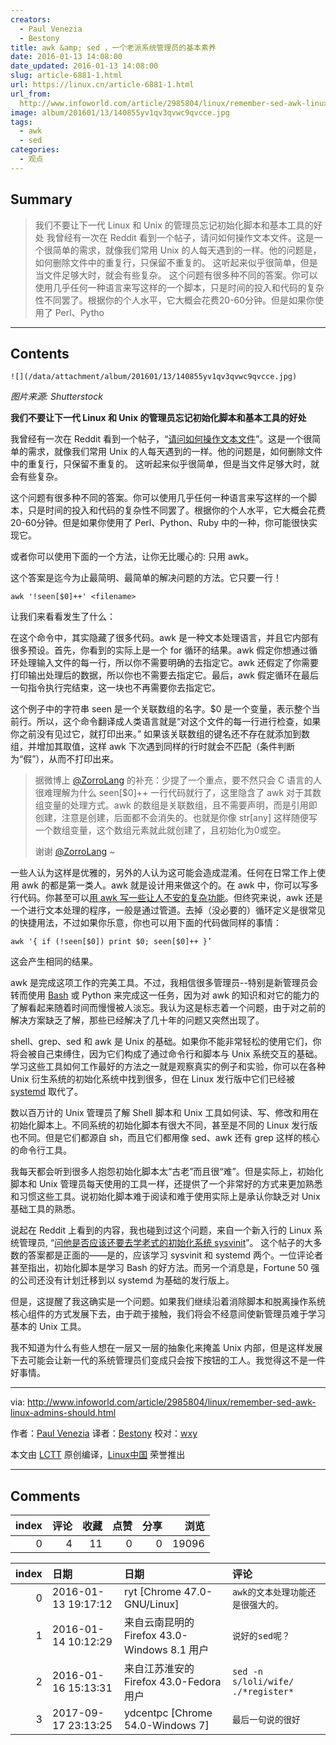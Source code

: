 ```yaml
---
creators:
  - Paul Venezia
  - Bestony
title: awk &amp; sed ，一个老派系统管理员的基本素养
date: 2016-01-13 14:08:00
date_updated: 2016-01-13 14:08:00
slug: article-6881-1.html
url: https://linux.cn/article-6881-1.html
url_from: 
  http://www.infoworld.com/article/2985804/linux/remember-sed-awk-linux-admins-should.html
image: album/201601/13/140855yv1qv3qvwc9qvcce.jpg
tags:
  - awk
  - sed
categories:
  - 观点
---
```


## Summary

> 我们不要让下一代 Linux 和 Unix 的管理员忘记初始化脚本和基本工具的好处 我曾经有一次在 Reddit 看到一个帖子，请问如何操作文本文件。这是一个很简单的需求，就像我们常用 Unix 的人每天遇到的一样。他的问题是，如何删除文件中的重复行，只保留不重复的。 这听起来似乎很简单，但是当文件足够大时，就会有些复杂。 这个问题有很多种不同的答案。你可以使用几乎任何一种语言来写这样的一个脚本，只是时间的投入和代码的复杂性不同罢了。根据你的个人水平，它大概会花费20-60分钟。但是如果你使用了 Perl、Pytho

***

<!-- more -->

## Contents

`![](/data/attachment/album/201601/13/140855yv1qv3qvwc9qvcce.jpg)`

*图片来源: Shutterstock*

**我们不要让下一代 Linux 和 Unix 的管理员忘记初始化脚本和基本工具的好处**

我曾经有一次在 Reddit 看到一个帖子，“[请问如何操作文本文件](https://www.reddit.com/r/linuxadmin/comments/3lwyko/how_do_i_remove_every_occurence_of_duplicate_line/)”。这是一个很简单的需求，就像我们常用 Unix 的人每天遇到的一样。他的问题是，如何删除文件中的重复行，只保留不重复的。 这听起来似乎很简单，但是当文件足够大时，就会有些复杂。

这个问题有很多种不同的答案。你可以使用几乎任何一种语言来写这样的一个脚本，只是时间的投入和代码的复杂性不同罢了。根据你的个人水平，它大概会花费20-60分钟。但是如果你使用了 Perl、Python、Ruby 中的一种，你可能很快实现它。

或者你可以使用下面的一个方法，让你无比暖心的: 只用 awk。

这个答案是迄今为止最简明、最简单的解决问题的方法。它只要一行！

```shell
awk '!seen[$0]++' <filename>
```

让我们来看看发生了什么：

在这个命令中，其实隐藏了很多代码。awk 是一种文本处理语言，并且它内部有很多预设。首先，你看到的实际上是一个 for 循环的结果。awk 假定你想通过循环处理输入文件的每一行，所以你不需要明确的去指定它。awk 还假定了你需要打印输出处理后的数据，所以你也不需要去指定它。最后，awk 假定循环在最后一句指令执行完结束，这一块也不再需要你去指定它。

这个例子中的字符串 seen 是一个关联数组的名字。$0 是一个变量，表示整个当前行。所以，这个命令翻译成人类语言就是“对这个文件的每一行进行检查，如果你之前没有见过它，就打印出来。” 如果该关联数组的键名还不存在就添加到数组，并增加其取值，这样 awk 下次遇到同样的行时就会不匹配（条件判断为“假”），从而不打印出来。

> 
> 据微博上 [@ZorroLang](http://weibo.com/3246109510 "ZorroLang") 的补充：少提了一个重点，要不然只会 C 语言的人很难理解为什么 seen[$0]++ 一行代码就行了，这里隐含了 awk 对于其数组变量的处理方式。awk 的数组是关联数组，且不需要声明，而是引用即创建，注意是创建，后面都不会消失的。也就是你像 str[any] 这样随便写一个数组变量，这个数组元素就此就创建了，且初始化为0或空。
> 
> 
> 谢谢 [@ZorroLang](http://weibo.com/3246109510 "ZorroLang") ~
> 
> 
> 

一些人认为这样是优雅的，另外的人认为这可能会造成混淆。任何在日常工作上使用 awk 的都是第一类人。awk 就是设计用来做这个的。在 awk 中，你可以写多行代码。你甚至可以[用 awk 写一些让人不安的复杂功能](http://intro-to-awk.blogspot.com/2008/08/awk-more-complex-examples.html)。但终究来说，awk 还是一个进行文本处理的程序，一般是通过管道。去掉（没必要的）循环定义是很常见的快捷用法，不过如果你乐意，你也可以用下面的代码做同样的事情：

```shell
awk '{ if (!seen[$0]) print $0; seen[$0]++ }’ 
```

这会产生相同的结果。

awk 是完成这项工作的完美工具。不过，我相信很多管理员--特别是新管理员会转而使用 [Bash](http://www.infoworld.com/article/2613338/linux/linux-how-to-script-a-bash-crash-course.html) 或 Python 来完成这一任务，因为对 awk 的知识和对它的能力的了解看起来随着时间而慢慢被人淡忘。我认为这是标志着一个问题，由于对之前的解决方案缺乏了解，那些已经解决了几十年的问题又突然出现了。

shell、grep、sed 和 awk 是 Unix 的基础。如果你不能非常轻松的使用它们，你将会被自己束缚住，因为它们构成了通过命令行和脚本与 Unix 系统交互的基础。学习这些工具如何工作最好的方法之一就是观察真实的例子和实验，你可以在各种 Unix 衍生系统的初始化系统中找到很多，但在 Linux 发行版中它们已经被 [systemd](http://www.infoworld.com/article/2608798/data-center/systemd--harbinger-of-the-linux-apocalypse.html) 取代了。

数以百万计的 Unix 管理员了解 Shell 脚本和 Unix 工具如何读、写、修改和用在初始化脚本上。不同系统的初始化脚本有很大不同，甚至是不同的 Linux 发行版也不同。但是它们都源自 sh，而且它们都用像 sed、awk 还有 grep 这样的核心的命令行工具。

我每天都会听到很多人抱怨初始化脚本太“古老”而且很“难”。但是实际上，初始化脚本和 Unix 管理员每天使用的工具一样，还提供了一个非常好的方式来更加熟悉和习惯这些工具。说初始化脚本难于阅读和难于使用实际上是承认你缺乏对 Unix 基础工具的熟悉。

说起在 Reddit 上看到的内容，我也碰到过这个问题，来自一个新入行的 Linux 系统管理员, “[问他是否应该还要去学老式的初始化系统 sysvinit](https://www.reddit.com/r/linuxadmin/comments/3ltq2y/when_i_start_learning_about_linux_administration/)”。 这个帖子的大多数的答案都是正面的——是的，应该学习 sysvinit 和 systemd 两个。一位评论者甚至指出，初始化脚本是学习 Bash 的好方法。而另一个消息是，Fortune 50 强的公司还没有计划迁移到以 systemd 为基础的发行版上。

但是，这提醒了我这确实是一个问题。如果我们继续沿着消除脚本和脱离操作系统核心组件的方式发展下去，由于疏于接触，我们将会不经意间使新管理员难于学习基本的 Unix 工具。

我不知道为什么有些人想在一层又一层的抽象化来掩盖 Unix 内部，但是这样发展下去可能会让新一代的系统管理员们变成只会按下按钮的工人。我觉得这不是一件好事情。

---

via: <http://www.infoworld.com/article/2985804/linux/remember-sed-awk-linux-admins-should.html>

作者：[Paul Venezia](http://www.infoworld.com/author/Paul-Venezia/) 译者：[Bestony](https://github.com/Bestony) 校对：[wxy](https://github.com/wxy)

本文由 [LCTT](https://github.com/LCTT/TranslateProject) 原创编译，[Linux中国](https://linux.cn/) 荣誉推出

***

## Comments


|   index |   评论 |   收藏 |   点赞 |   分享 |   浏览 |
|--------:|-------:|-------:|-------:|-------:|-------:|
|       0 |      4 |     11 |      0 |      0 |  19096 |

|   index | 日期                | 日期                                         | 评论                               |
|--------:|:--------------------|:---------------------------------------------|:-----------------------------------|
|       0 | 2016-01-13 19:17:12 | ryt [Chrome 47.0-GNU/Linux]                  | `awk的文本处理功能还是很强大的。`  |
|       1 | 2016-01-14 10:12:29 | 来自云南昆明的 Firefox 43.0-Windows 8.1 用户 | `说好的sed呢？`                    |
|       2 | 2016-01-16 15:13:31 | 来自江苏淮安的 Firefox 43.0-Fedora 用户      | `sed -n s/loli/wife/ ./*register*` |
|       3 | 2017-09-17 23:13:25 | ydcentpc [Chrome 54.0-Windows 7]             | `最后一句说的很好`                 |
